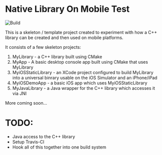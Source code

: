 # Native Library On Mobile Test

![Build](https://travis-ci.org/gw111zz/MobileNativeLibraryTest.svg?branch=master)

This is a skeleton / template project created to experiment with how a C++ library can be created and then used on mobile platforms.

It consists of a few skeleton projects:

1. MyLibrary - a C++ library built using CMake
2. MyApp - A basic desktop console app built using CMake that uses MyLibrary
3. MyiOSStaticLibrary - an XCode project configured to build MyLibrary into a universal binrary usable on the iOS Simulator and an iPhone/iPad
4. MyiOSDemoApp - a basic iOS app which uses MyiOSStaticLibrary
5. MyJavaLibrary - a Java wrapper for the C++ library which accesses it via JNI

More coming soon...

# TODO:

* Java access to the C++ library
* Setup Travis-CI
* Hook all of this together into one build system



